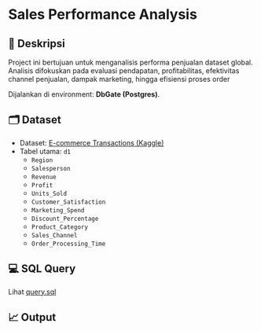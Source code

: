 # Sales Performance Analysis

## 📌 Deskripsi
Project ini bertujuan untuk menganalisis performa penjualan dataset global.
Analisis difokuskan pada evaluasi pendapatan, profitabilitas, efektivitas channel penjualan, dampak marketing, hingga efisiensi proses order

Dijalankan di environment: **DbGate (Postgres)**.

## 🗂️ Dataset
- Dataset: [E-commerce Transactions (Kaggle)](https://www.kaggle.com/datasets/carrie1/ecommerce-data)
- Tabel utama: `d1`  
  - `Region`
  - `Salesperson`
  - `Revenue`
  - `Profit`
  - `Units_Sold`
  - `Customer_Satisfaction`
  - `Marketing_Spend`
  - `Discount_Percentage`
  - `Product_Category`
  - `Sales_Channel`
  - `Order_Processing_Time`

## 💻 SQL Query
Lihat [query.sql](./query.sql)

## 📈 Output
